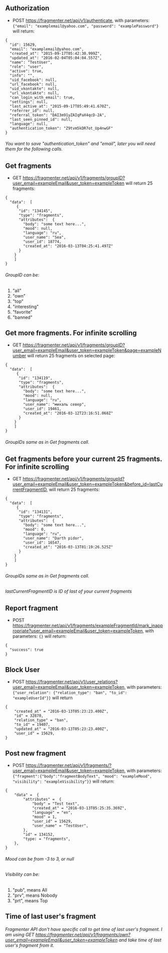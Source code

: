 ## Authorization 

* POST https://fragmenter.net/api/v1/authenticate, with parameters: `{"email": "examplemail@yahoo.com", "password": "examplePassword"}` will return:


```
{
  "id": 15629,
  "email": "examplemail@yahoo.com",
  "created_at": "2015-09-17T05:42:30.999Z",
  "updated_at": "2016-02-04T05:04:04.557Z",
  "name": "TestUser",
  "role": "user",
  "active": true,
  "info": "",
  "uid_facebook": null,
  "url_facebook": null,
  "uid_vkontakte": null,
  "url_vkontakte": null,
  "can_login_with_email": true,
  "settings": null,
  "last_active_at": "2015-09-17T05:49:41.670Z",
  "referrer_id": null,
  "referral_token": "DAI3m91yZAIqPaX4qcD-2A",
  "last_seen_pinned_id": null,
  "language": null,
  "authentication_token": "Z9tvm5kDR7ot_Up4nwGF"
}
```

###### You want to save "authentication_token" and "email", later you will need them for the following calls.



## Get fragments

* GET https://fragmenter.net/api/v1/fragments/groupID?user_email=exampleEmail&user_token=exampleToken will return 25 fragments:


```
{
  "data":  [
     {
      "id": "134145",
      "type": "fragments",
      "attributes":  {
        "body": "some text here...",
        "mood": null,
        "language": "ru",
        "user_name": "Sea",
        "user_id": 18774,
        "created_at": "2016-03-13T04:25:41.497Z"
      }
    }
    ]
}   
``` 

###### GroupID can be:
1. "all"
2. "own"
3. "top"
4. "interesting"
5. "favorite"
6. "banned"



## Get more fragments. For infinite scrolling

* GET https://fragmenter.net/api/v1/fragments/groupID?user_email=exampleEmail&user_token=exampleToken&page=exampleNumber will return 25 fragments on selected page:


```
{
  "data":  [
     {
      "id": "134119",
      "type": "fragments",
      "attributes":  {
        "body": "some text here...",
        "mood": null,
        "language": "ru",
        "user_name": "михаль север",
        "user_id": 19461,
        "created_at": "2016-03-12T23:16:51.068Z"
      }
    }
	]
}
``` 

###### GroupIDs same as in Get fragments call.



## Get fragments before your current 25 fragments. For infinite scrolling

* GET https://fragmenter.net/api/v1/fragments/groupId?user_email=exampleEmail&user_token=exampleToken&before_id=lastCurrentFragmentID, will return 25 fragments:

```
{
  "data":  [
     {
      "id": "134131",
      "type": "fragments",
      "attributes":  {
        "body": "some text here...",
        "mood": 0,
        "language": "ru",
        "user_name": "Darth pidor",
        "user_id": 16547,
        "created_at": "2016-03-13T01:19:26.525Z"
      }
    }
	]
}
``` 

###### GroupIDs same as in Get fragments call.
###### lastCurrentFragmentID is ID of last of your current fragments



## Report fragment 

* POST https://fragmenter.net/api/v1/fragments/exampleFragmentId/mark_inappropriate?user_email=exampleEmail&user_token=exampleToken, with parameters: `{}` will return:


```
{
  "success": true
}
``` 


## Block User

* POST https://fragmenter.net/api/v1/user_relations?user_email=exampleEmail&user_token=exampleToken, with parameters: `{"user_relation": {"relation_type": "ban", "to_id": "exampleUserId"}}` will return


```
{
    "created_at" = "2016-03-13T05:23:23.400Z",
    "id" = 32870,
    "relation_type" = "ban",
    "to_id" = 19407,
    "updated_at" = "2016-03-13T05:23:23.400Z",
    "user_id" = 15629,
}
``` 



## Post new fragment

* POST https://fragmenter.net/api/v1/fragments/?user_email=exampleEmail&user_token=exampleToken, with parameters:  `{"fragment":{"body":"fragmentBodyText", "mood": "exampleMood", "visibility": "exampleVisibility"}}` will return:

```
{
    "data" =  {
        "attributes" =  {
            "body" = "Test text",
            "created_at" = "2016-03-13T05:25:35.369Z",
            "language" = "en",
            "mood" = 1,
            "user_id" = 15629,
            "user_name" = "TestUser",
        },
        "id" = 134152,
        "type: = "fragments",
    },
}
``` 

###### Mood can be from -3 to 3, or null

###### Visibility can be:

1. "pub", means All
2. "prv", means Nobody
3. "prt", means Top



## Time of last user's fragment

###### Fragmenter API don't have specific call to get time of last user's fragment. I am using GET https://fragmenter.net/api/v1/fragments/own?user_email=exampleEmail&user_token=exampleToken and take time of last user's fragment from it.






